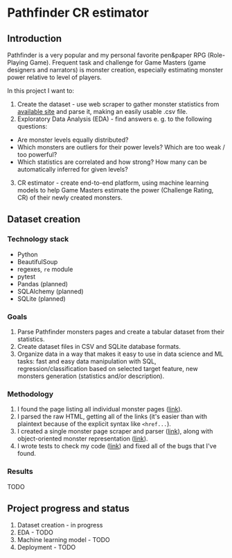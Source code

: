 # Pathfinder CR estimator

## Introduction
Pathfinder is a very popular and my personal favorite pen&paper RPG (Role-Playing Game). Frequent task and challenge for Game Masters (game designers and narrators) is monster creation, especially estimating monster power relative to level of players.

In this project I want to:
1. Create the dataset - use web scraper to gather monster statistics from [available site](https://www.d20pfsrd.com/) and parse it, making an easily usable .csv file.
2. Exploratory Data Analysis (EDA) - find answers e. g. to the following questions:
  - Are monster levels equally distributed?
  - Which monsters are outliers for their power levels? Which are too weak / too powerful?
  - Which statistics are correlated and how strong? How many can be automatically inferred for given levels?
3. CR estimator - create end-to-end platform, using machine learning models to help Game Masters estimate the power (Challenge Rating, CR) of their newly created monsters.

## Dataset creation

### Technology stack
- Python
- BeautifulSoup
- regexes, `re` module
- pytest
- Pandas (planned)
- SQLAlchemy (planned)
- SQLite (planned)

### Goals
1. Parse Pathfinder monsters pages and create a tabular dataset from their statistics.
2. Create dataset files in CSV and SQLite database formats.
3. Organize data in a way that makes it easy to use in data science and ML tasks: fast and easy data manipulation with SQL, regression/classification based on selected target feature, new monsters generation (statistics and/or description).

### Methodology
1. I found the page listing all individual monster pages ([link](https://www.d20pfsrd.com/bestiary/bestiary-hub/monsters-by-cr/)).
2. I parsed the raw HTML, getting all of the links (it's easier than with plaintext because of the explicit syntax like `<href...`).
3. I created a single monster page scraper and parser ([link](https://github.com/j-adamczyk/Pathfinder_CR_estimator/blob/master/web_scraper/src/monsters_scraper.py)), along with object-oriented monster representation ([link](https://github.com/j-adamczyk/Pathfinder_CR_estimator/blob/master/web_scraper/src/model.py)).
4. I wrote tests to check my code ([link](https://github.com/j-adamczyk/Pathfinder_CR_estimator/tree/master/web_scraper/tests)) and fixed all of the bugs that I've found.

### Results
TODO

## Project progress and status
1. Dataset creation - in progress
2. EDA - TODO
3. Machine learning model - TODO
4. Deployment - TODO
